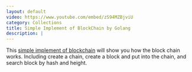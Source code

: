 ```yaml
---
layout: default
video: https://www.youtube.com/embed/zS94MZBjviU
category: Collections
title: Simple Implement of BlockChain by Golang
description: |
---
```

This [simple implement of blockchain](https://github.com/M1stI4orK7U8y/blockchainImpl) will show you how the block chain works. Including create a chain, create a block and put into the chain, and search block by hash and height.